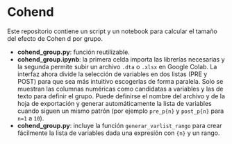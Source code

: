# Cohend

Este repositorio contiene un script y un notebook para calcular el tamaño del efecto de Cohen d por grupo.

* **cohend_group.py**: función reutilizable.
* **cohend_group.ipynb**: la primera celda importa las librerías necesarias y la segunda permite subir un archivo `.dta` o `.xlsx` en Google Colab. La interfaz ahora divide la selección de variables en dos listas (PRE y POST) para que sea más intuitivo escogerlas de forma paralela. Solo se muestran las columnas numéricas como candidatas a variables y las de texto para definir el grupo. Puede definirse el nombre del archivo y de la hoja de exportación y generar automáticamente la lista de variables cuando siguen un mismo patrón (por ejemplo `pre_p{n}` y `post_p{n}` para `n=1` a `10`).
* **cohend_group.py**: incluye la función `generar_varlist_rango` para crear fácilmente la lista de variables dada una expresión con `{n}` y un rango.
